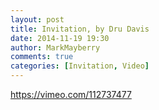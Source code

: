 ```yaml
---
layout: post
title: Invitation, by Dru Davis
date: 2014-11-19 19:30
author: MarkMayberry
comments: true
categories: [Invitation, Video]
---
```

https://vimeo.com/112737477
